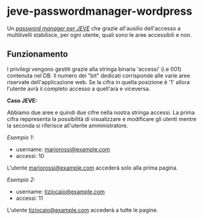 # jeve-passwordmanager-wordpress
Un *[password manager per JEVE](http://jevemanagerpsw.altervista.org)* che grazie all'ausilio dell'accesso a multilivelli stabilisce, per ogni utente, quali sono le aree accessibili e non. 
## Funzionamento
I privilegi vengono gestiti grazie alla stringa binaria 'accessi' (i.e 001) contenuta nel DB. Il numero dei "bit" dedicati corrisponde alle varie aree riservate dell'applicazione web. Se la cifra in quella posizione è '1' allora l'utente avrà il completo accesso a quell'ara e viceversa. 

**Caso JEVE:**

Abbiamo due aree e quindi due cifre nella nostra stringa accessi. 
La prima cifra reppresenta la possibilità di visualizzare e modificare gli utenti mentre la seconda si riferisce all'utente amministratore.

*Esempio 1:* 
* username: mariorossi@example.com
* accessi: 10

L'utente mariorossi@example.com accederà solo alla prima pagina.

*Esempio 2:*
* username: tiziocaio@example.com
* accessi: 11

L'utente tiziocaio@example.com accederà a tutte le pagine.
